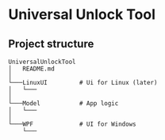 # Universal Unlock Tool

## Project structure
```
UniversalUnlockTool
│   README.md 
│
└───LinuxUI         # Ui for Linux (later)
│   └───
│
└───Model           # App logic 
│   └───
│
└───WPF             # UI for Windows
    └───

```